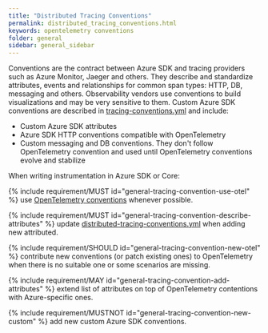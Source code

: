 ```yaml
---
title: "Distributed Tracing Conventions"
permalink: distributed_tracing_conventions.html
keywords: opentelemetry conventions
folder: general
sidebar: general_sidebar
---
```


Conventions are the contract between Azure SDK and tracing providers such as Azure Monitor, Jaeger and others.  They describe and standardize attributes, events and relationships for common span types: HTTP, DB, messaging and others.  Observability vendors use conventions to build visualizations and may be very sensitive to them.  Custom Azure SDK conventions are described in [tracing-conventions.yml](./distributed-tracing-conventions.yml) and include:

- Custom Azure SDK attributes
- Azure SDK HTTP conventions compatible with OpenTelemetry
- Custom messaging and DB conventions. They don't follow OpenTelemetry convention and used until OpenTelemetry conventions evolve and stabilize

When writing instrumentation in Azure SDK or Core:

{% include requirement/MUST id="general-tracing-convention-use-otel" %} use [OpenTelemetry conventions](https://github.com/open-telemetry/opentelemetry-specification/tree/main/semantic_conventions/trace) whenever possible.

{% include requirement/MUST id="general-tracing-convention-describe-attributes" %} update [distributed-tracing-conventions.yml](./distributed-tracing-conventions.yml) when adding new attributed.

{% include requirement/SHOULD id="general-tracing-convention-new-otel" %} contribute new conventions (or patch existing ones) to OpenTelemetry when there is no suitable one or some scenarios are missing.

{% include requirement/MAY id="general-tracing-convention-add-attributes" %} extend list of attributes on top of OpenTelemetry contentions with Azure-specific ones.

{% include requirement/MUSTNOT id="general-tracing-convention-new-custom" %} add new custom Azure SDK conventions.